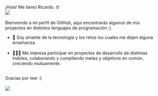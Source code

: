 ¡Hola! Me llamo Ricardo. 🤓<br>
<img src="https://c.tenor.com/c2B5YyIU8CcAAAAM/happy-back-to-school.gif"><br><br>
Bienvenido a mi perfil de GitHub, aquí encontrarás algunos de mis proyectos en distintos lenguajes de programación :)
<ul>
<li>💙 Soy amante de la tecnología y los retos los cuales me dejen alguna enseñanza.<br><br><li>
👨🏽‍💻 Me interesa participar en proyectos de desarrollo de distintas índoles, colaborando y cumpliendo metas y objetivos en común, creciendo mutuamente.<br><br>

</ul>
Gracias por leer :)<br><br>

<img src="https://i.pinimg.com/originals/20/3e/05/203e05b948adc91d32109b1d0ac560aa.gif">
